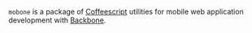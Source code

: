 `mobone` is a package of [Coffeescript][] utilities for mobile web application
development with [Backbone][].

[Coffeescript]: http://jashkenas.github.com/coffee-script/
[Backbone]: http://documentcloud.github.com/backbone/